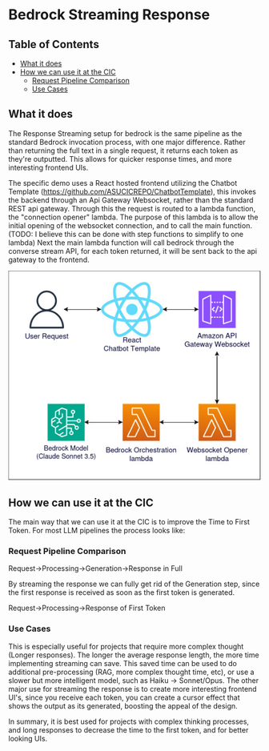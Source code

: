 # Bedrock Streaming Response

## Table of Contents
- [What it does](#what-it-does)
- [How we can use it at the CIC](#how-we-can-use-it-at-the-cic)
  - [Request Pipeline Comparison](#request-pipeline-comparison)
  - [Use Cases](#use-cases)

## What it does

The Response Streaming setup for bedrock is the same pipeline as the standard Bedrock invocation process, with one major difference. Rather than returning the full text in a single request, it returns each token as they're outputted. This allows for quicker response times, and more interesting frontend UIs.

The specific demo uses a React hosted frontend utilizing the Chatbot Template (https://github.com/ASUCICREPO/ChatbotTemplate), this invokes the backend through an Api Gateway Websocket, rather than the standard REST api gateway. Through this the request is routed to a lambda function, the "connection opener" lambda. The purpose of this lambda is to allow the initial opening of the websocket connection, and to call the main function. (TODO: I believe this can be done with step functions to simplify to one lambda) Next the main lambda function will call bedrock through the converse stream API, for each token returned, it will be sent back to the api gateway to the frontend.

![Bedrock Response Streaming](Documentation/BedrockResponseStreaming.jpg)

## How we can use it at the CIC

The main way that we can use it at the CIC is to improve the Time to First Token. For most LLM pipelines the process looks like:

### Request Pipeline Comparison

Request->Processing->Generation->Response in Full

By streaming the response we can fully get rid of  the Generation step, since the first response is received as soon as the first token is generated.

Request->Processing->Response of First Token

### Use Cases

This is especially useful for projects that require more complex thought (Longer responses). The longer the average response length, the more time implementing streaming can save. This saved time can be used to do additional pre-processing (RAG, more complex thought time, etc), or use a slower but more intelligent model, such as Haiku -> Sonnet/Opus. The other major use for streaming the response is to create more interesting frontend UI's, since you receive each token, you can create a cursor effect that shows the output as its generated, boosting the appeal of the design.

In summary, it is best used for projects with complex thinking processes, and long responses to decrease the time to the first token, and for better looking UIs.